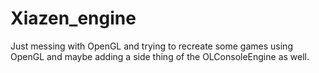 # Xiazen_engine
 Just messing with OpenGL and trying to recreate some games using OpenGL and maybe adding a side thing of the OLConsoleEngine as well.
